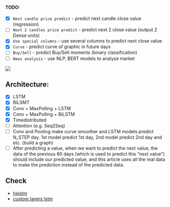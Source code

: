 #### TODO:
- [x] `Next candle price predict` - predict next candle close value (regression)
- [ ] `Next 2 candles price predict` - predict next 2 close value (output 2 Dense units)
- [x] `Use special columns` - use several columns to predict next close value
- [x] `Curve` - predict curve of graphic in future days
- [ ] `Buy/Sell` - predict Buy/Sell moments (binary classification)
- [ ] `News analysis` - use NLP, BERT models to analyse market

<img src="assets/neuronet.png"></img>

## Architecture:
- [x] LSTM
- [x] BiLSMT
- [x] Conv + MaxPolling + LSTM
- [x] Conv + MaxPolling + BiLSTM
- [x] Timedistributed
- [ ] Attention (e.g. Seq2Seq)
- [ ] Conv and Pooling make curve smoother and LSTM models predict N_STEP day. 1st model predict 1st day, 2nd model predict 2nd day and etc. (build a graph) 
- [ ] After predicting a value, when we want to predict the next value, the data of the previous 60 days (which is used to predict this “next value”) should include our predicted value, and this article uses all the real data to make the prediction instead of the predicted data.

## Check
- [helstm](https://www.google.com/search?client=firefox-b-e&q=helstm+keras)
- [custom layers lstm](https://www.google.com/search?client=firefox-b-e&q=keras+making+custom+layer)